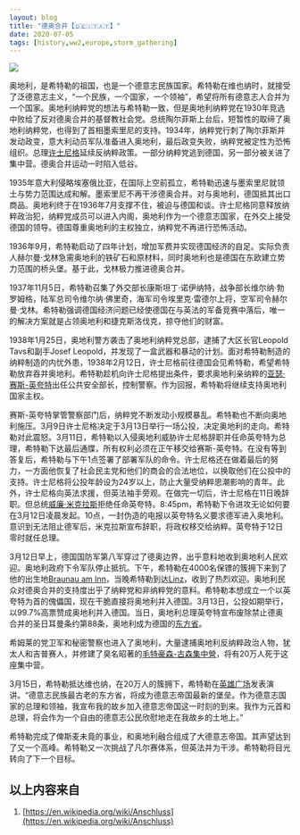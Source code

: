 ```yaml
---
layout: blog
title: "德奥合并【🇩🇪🇮🇹🇦🇹】"
date: 2020-07-05
tags: [history,ww2,europe,storm_gathering]
---
```


![](../../../assets/images/ww2/State_of_Austria_within_Germany_1938.png)

奥地利，是希特勒的祖国，也是一个德意志民族国家。希特勒在维也纳时，就接受了泛德意志主义，“一个民族，一个国家，一个领袖”，希望将所有德意志人合并为一个国家。奥地利纳粹党的想法与希特勒一致，但是奥地利纳粹党在1930年竞选中败给了反对德奥合并的基督教社会党。总统陶尔菲斯上台后，短暂性的取缔了奥地利纳粹党，也得到了首相墨索里尼的支持。1934年，纳粹党行刺了陶尔菲斯并发动政变，意大利动员军队准备进入奥地利，最后政变失败，纳粹党被定性为恐怖组织。总理[许士尼格](https://en.wikipedia.org/wiki/Kurt_Schuschnigg)延续反纳粹政策。一部分纳粹党逃到德国，另一部分被关进了集中营。德奥合并运动一时陷入低谷。

1935年意大利侵略埃塞俄比亚，在国际上空前孤立，希特勒迅速与墨索里尼就领土与势力范围达成和解。墨索里尼不再干涉德奥合并。对与奥地利，德国抵其出口商品。奥地利终于在1936年7月支撑不住，被迫与德国和谈。许士尼格同意释放纳粹政治犯，纳粹党成员可以进入内阁，奥地利作为一个德意志国家，在外交上接受德国的领导。德国尊重奥地利的主权独立，纳粹党不再进行恐怖活动。

1936年9月，希特勒启动了四年计划，增加军费并实现德国经济的自足。实际负责人赫尔曼·戈林急需奥地利的铁矿石和原材料，同时奥地利也是德国在东欧建立势力范围的桥头堡。基于此，戈林极力推进德奥合并。

1937年11月5日，希特勒召集了外交部长康斯坦丁·诺伊纳特，战争部长维尔纳·勃罗姆格，陆军总司令维尔纳·佛里奇，海军司令埃里克·雷德尔上将，空军司令赫尔曼·戈林。希特勒强调德国经济问题已经使德国在与英法的军备竞赛中落后，唯一的解决方案就是占领奥地利和捷克斯洛伐克，掠夺他们的财富。

1938年1月25日，奥地利警方袭击了奥地利纳粹党总部，逮捕了大区长官Leopold Tavs和副手Josef Leopold，并发现了一盒武器和暴动的计划。面对希特勒制造的纳粹制造的内忧外患，1938年2月12日，许士尼格前往德国会见希特勒，希望希特勒放弃吞并奥地利。希特勒趁机向许士尼格提出条件，要求奥地利亲纳粹的[亚瑟·赛斯-英夸特](https://en.wikipedia.org/wiki/Arthur_Seyss-Inquart)出任公共安全部长，控制警察。作为回报，希特勒将继续支持奥地利国家主权。

赛斯-英夸特掌管警察部门后，纳粹党不断发动小规模暴乱。希特勒也不断向奥地利施压。3月9日许士尼格决定于3月13日举行一场公投，决定奥地利的走向。希特勒对此震怒。3月11日，希特勒以入侵奥地利威胁许士尼格辞职并任命英夸特为总理，希特勒下达最后通牒，所有权利必须在正午移交给赛斯-英夸特。在没有等到答复后，希特勒与下午1点签署了部署军队的命令。许士尼格还在做着最后的努力，一方面他恢复了社会民主党和他们的商会的合法地位，以换取他们在公投中的支持。许士尼格将公投年龄设为24岁以上，防止大量受纳粹思潮影响的青年。此外，许士尼格向英法求援，但英法袖手旁观。在做完一切后，许士尼格在11日晚辞职。但总统[威廉·米克拉斯](https://en.wikipedia.org/wiki/Wilhelm_Miklas)拒绝任命英夸特。8:45pm，希特勒下令进攻无论如何要在3月12日凌晨发起。10点，一封伪造的电报以英夸特名义要求德军进入奥地利。意识到无法阻止德军后，米克拉斯宣布辞职，将政权移交给纳粹。英夸特于12日零时就任总理。

3月12日早上，德国国防军第八军穿过了德奥边界，出乎意料地收到奥地利人民欢迎。奥地利政府下令军队停止抵抗。下午，希特勒在4000名保镖的簇拥下来到了他的出生地[Braunau am Inn](https://en.wikipedia.org/wiki/Braunau_am_Inn)，当晚希特勒到达[Linz](https://en.wikipedia.org/wiki/Linz)，收到了热烈欢迎。奥地利民众对德奥合并的支持度出乎了纳粹党和非纳粹党的意料。希特勒本想成立一个以英夸特为首的傀儡国，现在干脆直接将奥地利并入德国。3月13日，公投如期举行，以99.7%高票赞成奥地利并入德国。当日，奥地利总理英夸特宣布废除禁止德奥合并的圣日耳曼条约第88条，奥地利成为德国的[东方省](https://en.wikipedia.org/wiki/Ostmark_(Austria))。

希姆莱的党卫军和秘密警察也进入了奥地利，大量逮捕奥地利反纳粹政治人物，犹太人和吉普赛人，并修建了臭名昭著的[毛特豪森-古森集中營](https://en.wikipedia.org/wiki/Mauthausen_concentration_camp)，将有20万人死于这座集中营。

3月15日，希特勒抵达维也纳，在20万人的簇拥下，希特勒在[英雄广场](https://en.wikipedia.org/wiki/Heldenplatz)发表演讲。“德意志民族最古老的东方省，将成为德意志帝国最新的堡垒。作为德意志国家的总理和领袖，我宣布我的故乡加入德意志帝国这一时刻的到来。我作为元首和总理，将会作为一个自由的德意志公民欣慰地走在我故乡的土地上。”

希特勒完成了俾斯麦未竟的事业，和奥地利融合组成了大德意志帝国。其声望达到了又一个高峰。希特勒又一次挑战了凡尔赛体系，但英法并为干涉。希特勒将目光转向了下一个目标。


## 以上内容来自
1. [https://en.wikipedia.org/wiki/Anschluss](https://en.wikipedia.org/wiki/Anschluss)

